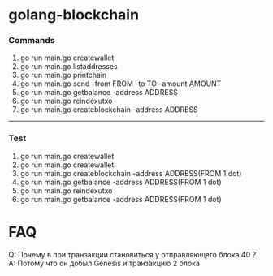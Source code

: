 # golang-blockchain

### Commands
1. go run main.go createwallet
2. go run main.go listaddresses
3. go run main.go printchain
4. go run main.go send -from FROM -to TO -amount AMOUNT
5. go run main.go getbalance -address ADDRESS
6. go run main.go reindexutxo
7. go run main.go createblockchain -address ADDRESS

---
### Test 
1. go run main.go createwallet
2. go run main.go createwallet
3. go run main.go createblockchain -address ADDRESS(FROM 1 dot)
4. go run main.go getbalance -address ADDRESS(FROM 1 dot)
5. go run main.go reindexutxo
6. go run main.go getbalance -address ADDRESS(FROM 1 dot)

# FAQ
Q: Почему в при транзакции становиться у отправляющего блока 40 ?
A: Потому что он добыл Genesis и транзакцию 2 блока